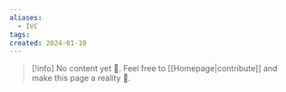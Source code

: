 ```yaml
---
aliases:
  - IVC
tags: 
created: 2024-01-10
---
```


> [!info] No content yet 🚧. Feel free to [[Homepage|contribute]] and make this page a reality 🙂.
